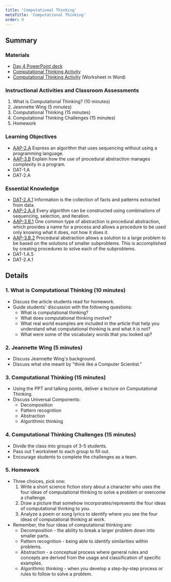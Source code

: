 ```yaml
---
title: 'Computational Thinking'
metaTitle: 'Computational Thinking'
order: 0
---
```


## Summary

### Materials

* [Day 4 PowerPoint deck](https://1drv.ms/w/s!AqsgsTyHBmRBkAYtZLsgafBuCp5q?e=1fyGmp)
* [Computational Thinking Activity](../computational-thinking-activity)
* [Computational Thinking Activity](https://1drv.ms/w/s!AqsgsTyHBmRBj34vs-4cM98vPKSF?e=JUPMT6) (Worksheet in Word)

### Instructional Activities and Classroom Assessments

1. What is Computational Thinking? (10 minutes)
2. Jeannette Wing (5 minutes)
3. Computational Thinking (15 minutes)
4. Computational Thinking Challenges (15 minutes)
5. Homework

### Learning Objectives

* [AAP-2.A](https://apcentral.collegeboard.org/pdf/ap-computer-science-principles-course-and-exam-description.pdf?course=ap-computer-science-principles#page=75) Express an algorithm that uses sequencing without using a programming language.
* [AAP-3.B](https://apcentral.collegeboard.org/pdf/ap-computer-science-principles-course-and-exam-description.pdf?course=ap-computer-science-principles#page=94) Explain how the use of procedural abstraction manages complexity in a program.
* DAT-1.A
* DAT-2.A

### Essential Knowledge

* [DAT-2.A.1](https://apcentral.collegeboard.org/pdf/ap-computer-science-principles-course-and-exam-description.pdf#page=58) Information is the collection of facts and patterns extracted from data.
* [AAP-2.A.4](https://apcentral.collegeboard.org/pdf/ap-computer-science-principles-course-and-exam-description.pdf?course=ap-computer-science-principles#page=75) Every algorithm can be constructed using combinations of sequencing, selection, and iteration.
* [AAP-3.B.1](https://apcentral.collegeboard.org/pdf/ap-computer-science-principles-course-and-exam-description.pdf?course=ap-computer-science-principles#page=94) One common type of abstraction is procedural abstraction, which provides a name for a process and allows a procedure to be used only knowing what it does, not how it does it.  
* [AAP-3.B.2](https://apcentral.collegeboard.org/pdf/ap-computer-science-principles-course-and-exam-description.pdf?course=ap-computer-science-principles#page=94) Procedural abstraction allows a solution to a large problem to be based on the solutions of smaller subproblems. This is accomplished by creating procedures to solve each of the subproblems.
* DAT-1.A.5
* DAT-2.A.1

## Details

### 1. What is Computational Thinking (10 minutes)

* Discuss the article students read for homework.
* Guide students' discussion with the following questions:
    * What is computational thinking?
    * What does computational thinking involve?
    * What real world examples are included in the article that help you understand what computational thinking is and what it is not?
    * What were some of the vocabulary words that you looked up?

### 2. Jeannette Wing (5 minutes)

* Discuss Jeannette Wing's background.
* Discuss what she meant by "think like a Computer Scientist."

### 3. Computational Thinking (15 minutes)

* Using the PPT and talking points, deliver a lecture on Computational Thinking.
* Discuss Universal Components:
    * Decomposition
    * Pattern recognition
    * Abstraction
    * Algorithmic thinking

### 4. Computational Thinking Challenges (15 minutes)

* Divide the class into groups of 3-5 students.
* Pass out 1 worksheet to each group to fill out.
* Encourage students to complete the challenges as a team.

### 5. Homework

* Three choices, pick one:
    1. Write a short science fiction story about a character who uses the four ideas of computational thinking to solve a problem or overcome a challenge.
    2. Draw a picture that somehow incorporates/represents the four ideas of computational thinking to you.
    3. Analyze a poem or song lyrics to identify where you see the four ideas of computational thinking at work.
* Remember, the four ideas of computational thinking are:
    * Decomposition - the ability to break a larger problem down into smaller parts.
    * Pattern recognition - being able to identify similarities within problems.
    * Abstraction - a conceptual process where general rules and concepts are derived from the usage and classification of specific examples.
    * Algorithmic thinking - when you develop a step-by-step process or rules to follow to solve a problem.
